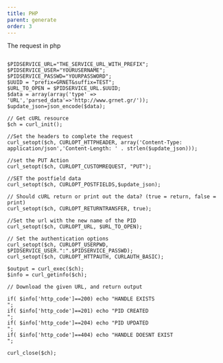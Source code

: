 ```yaml
---
title: PHP
parent: generate
order: 3
---
```


The request in php 

<pre><code class="language-php5">
$PIDSERVICE_URL="THE_SERVICE_URL_WITH_PREFIX";
$PIDSERVICE_USER="YOURUSERNAME";
$PIDSERVICE_PASSWD="YOURPASSWORD";
$UUID = "prefix=GRNET&amp;suffix=TEST";
$URL_TO_OPEN = $PIDSERVICE_URL.$UUID;
$data = array(array('type' => 'URL','parsed_data'=>'http://www.grnet.gr/'));
$update_json=json_encode($data);

// Get cURL resource
$ch = curl_init();

//Set the headers to complete the request
curl_setopt($ch, CURLOPT_HTTPHEADER, array('Content-Type: application/json','Content-Length: ' . strlen($update_json)));

//set the PUT Action
curl_setopt($ch, CURLOPT_CUSTOMREQUEST, "PUT");

//SET the postfield data
curl_setopt($ch, CURLOPT_POSTFIELDS,$update_json);

// Should cURL return or print out the data? (true = return, false = print)
curl_setopt($ch, CURLOPT_RETURNTRANSFER, true);

//Set the url with the new name of the PID 
curl_setopt($ch, CURLOPT_URL, $URL_TO_OPEN);

// Set the authentication options
curl_setopt($ch, CURLOPT_USERPWD, $PIDSERVICE_USER.":".$PIDSERVICE_PASSWD);
curl_setopt($ch, CURLOPT_HTTPAUTH, CURLAUTH_BASIC);

$output = curl_exec($ch);
$info = curl_getinfo($ch);

// Download the given URL, and return output 

if( $info['http_code']==200) echo "HANDLE EXISTS<br/>";
if( $info['http_code']==201) echo "PID CREATED<br/>";
if( $info['http_code']==204) echo "PID UPDATED<br/>";
if( $info['http_code']==404) echo "HANDLE DOESNT EXIST<br/>";

curl_close($ch);

</code></pre>



